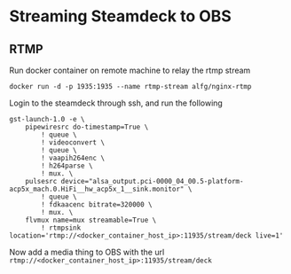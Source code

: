 # Streaming Steamdeck to OBS

## RTMP

Run docker container on remote machine to relay the rtmp stream

```
docker run -d -p 1935:1935 --name rtmp-stream alfg/nginx-rtmp
```

Login to the steamdeck through ssh, and run the following

```
gst-launch-1.0 -e \
    pipewiresrc do-timestamp=True \
        ! queue \
        ! videoconvert \
        ! queue \
        ! vaapih264enc \
        ! h264parse \
        ! mux. \
    pulsesrc device="alsa_output.pci-0000_04_00.5-platform-acp5x_mach.0.HiFi__hw_acp5x_1__sink.monitor" \
        ! queue \
        ! fdkaacenc bitrate=320000 \
        ! mux. \
    flvmux name=mux streamable=True \
        ! rtmpsink location='rtmp://<docker_container_host_ip>:11935/stream/deck live=1'
```

Now add a media thing to OBS with the url `rtmp://<docker_container_host_ip>:11935/stream/deck`
